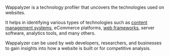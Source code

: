 Wappalyzer is a technology profiler that uncovers the technologies used on websites.

It helps in identifying various types of technologies such as [content management systems](), eCommerce platforms, [web frameworks](), server software, analytics tools, and many others.

Wappalyzer can be used by web developers, researchers, and businesses to gain insights into how a website is built or for competitive analysis.
